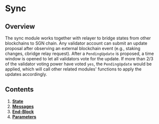 <!--
order: 0
title: Sync Overview
parent:
  title: "sync"
-->

# Sync

## Overview

The sync module works together with relayer to bridge states from other blockchains to SGN chain. Any validator account can submit an update proposal after observing an external blockchain event (e.g., staking changes, cbridge relay request). After a `PendingUpdate` is proposed, a time window is opened to let all validators vote for the update. If more than 2/3 of the validator voting power have voted `yes`, the `PendingUpdate` would be applied, which will call other related modules' functions to apply the updates accordingly.

## Contents

1. **[State](01_state.md)**
2. **[Messages](02_messages.md)**
3. **[End-Block](03_end_block.md)**
4. **[Parameters](04_params.md)**